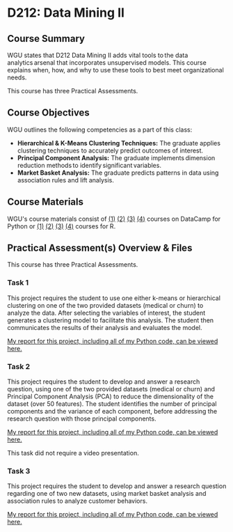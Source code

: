 # D212: Data Mining II

## Course Summary

WGU states that D212 Data Mining II adds vital tools to the data analytics arsenal that incorporates unsupervised models. This course explains when, how, and why to use these tools to best meet organizational needs. 

This course has three Practical Assessments. 

## Course Objectives

WGU outlines the following competencies as a part of this class:
- **Hierarchical & K-Means Clustering Techniques:** The graduate applies clustering techniques to accurately predict outcomes of interest.
- **Principal Component Analysis:** The graduate implements dimension reduction methods to identify significant variables.
- **Market Basket Analysis:** The graduate predicts patterns in data using association rules and lift analysis.

## Course Materials

WGU's course materials consist of [(1)](https://www.datacamp.com/courses/unsupervised-learning-in-python) [(2)](https://www.datacamp.com/courses/cluster-analysis-in-python) [(3)](https://www.datacamp.com/courses/dimensionality-reduction-in-python) [(4)](https://www.datacamp.com/courses/market-basket-analysis-in-python) courses on DataCamp for Python or [(1)](https://www.datacamp.com/courses/unsupervised-learning-in-r) [(2)](https://www.datacamp.com/courses/cluster-analysis-in-r) [(3)](https://www.datacamp.com/courses/advanced-dimensionality-reduction-in-r) [(4)](https://www.datacamp.com/courses/market-basket-analysis-in-r) courses for R. 

## Practical Assessment(s) Overview & Files

This course has three Practical Assessments. 

### Task 1

This project requires the student to use one either k-means or hierarchical clustering on one of the two provided datasets (medical or churn) to analyze the data. After selecting the variables of interest, the student generates a clustering model to facilitate this analysis. The student then communicates the results of their analysis and evaluates the model.  

[My report for this project, including all of my Python code, can be viewed here.](/D212/Task_1.ipynb)

### Task 2

This project requires the student to develop and answer a research question, using one of the two provided datasets (medical or churn) and Principal Component Analysis (PCA) to reduce the dimensionality of the dataset (over 50 features). The student identifies the number of principal components and the variance of each component, before addressing the research question with those principal components. 

[My report for this project, including all of my Python code, can be viewed here.](/D212/Task_2.ipynb)

This task did not require a video presentation. 

### Task 3

This project requires the student to develop and answer a research question regarding one of two new datasets, using market basket analysis and association rules to analyze customer behaviors. 

[My report for this project, including all of my Python code, can be viewed here.](/D212/Task_3.ipynb) 